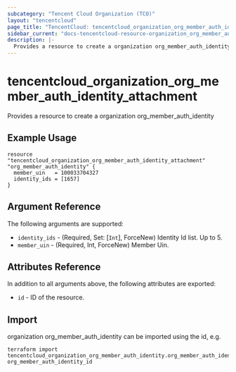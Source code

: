 ```yaml
---
subcategory: "Tencent Cloud Organization (TCO)"
layout: "tencentcloud"
page_title: "TencentCloud: tencentcloud_organization_org_member_auth_identity_attachment"
sidebar_current: "docs-tencentcloud-resource-organization_org_member_auth_identity_attachment"
description: |-
  Provides a resource to create a organization org_member_auth_identity
---
```


# tencentcloud_organization_org_member_auth_identity_attachment

Provides a resource to create a organization org_member_auth_identity

## Example Usage

```hcl
resource "tencentcloud_organization_org_member_auth_identity_attachment" "org_member_auth_identity" {
  member_uin   = 100033704327
  identity_ids = [1657]
}
```

## Argument Reference

The following arguments are supported:

* `identity_ids` - (Required, Set: [`Int`], ForceNew) Identity Id list. Up to 5.
* `member_uin` - (Required, Int, ForceNew) Member Uin.

## Attributes Reference

In addition to all arguments above, the following attributes are exported:

* `id` - ID of the resource.




## Import

organization org_member_auth_identity can be imported using the id, e.g.

```
terraform import tencentcloud_organization_org_member_auth_identity.org_member_auth_identity org_member_auth_identity_id
```

